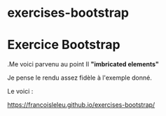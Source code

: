 # exercises-bootstrap

Exercice Bootstrap
==================

.Me voici parvenu au point II __"imbricated elements"__

Je pense le rendu assez fidèle à l'exemple donné.

Le voici :

https://francoisleleu.github.io/exercises-bootstrap/
